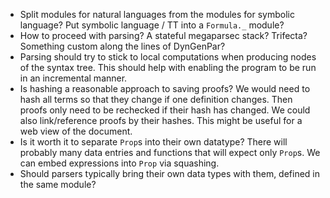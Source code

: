 - Split modules for natural languages from the modules for symbolic language?
  Put symbolic language / TT into a `Formula._` module?
- How to proceed with parsing? A stateful megaparsec stack? Trifecta?
  Something custom along the lines of DynGenPar?
- Parsing should try to stick to local computations when producing nodes of the syntax tree.
  This should help with enabling the program to be run in an incremental manner.
- Is hashing a reasonable approach to saving proofs? We would need to hash all terms
  so that they change if one definition changes. Then proofs only need to be rechecked if
  their hash has changed. We could also link/reference proofs by their hashes. This might
  be useful for a web view of the document.
- Is it worth it to separate `Prop`s into their own datatype? There will probably many data entries
  and functions that will expect only `Prop`s. We can embed expressions into `Prop` via squashing.
- Should parsers typically bring their own data types with them,
  defined in the same module?
